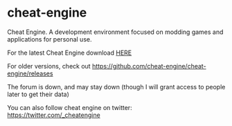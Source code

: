 # cheat-engine
Cheat Engine. A development environment focused on modding games and applications for personal use.

For the latest Cheat Engine download [HERE](https://github.com/cheat-engine/cheat-engine/releases/download/6.6/CheatEngine66.exe)

For older versions, check out https://github.com/cheat-engine/cheat-engine/releases


The forum is down, and may stay down (though I will grant access to people later to get their data)

You can also follow cheat engine on twitter: https://twitter.com/_cheatengine
